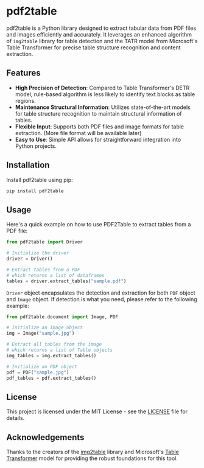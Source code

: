 # pdf2table

pdf2table is a Python library designed to extract tabular data from PDF files and images efficiently and accurately. It leverages an enhanced algorithm of `img2table` library for table detection and the TATR model from Microsoft's Table Transformer for precise table structure recognition and content extraction.

## Features
- **High Precision of Detection**: Compared to Table Transformer's DETR model, rule-based algorithm is less likely to identify text blocks as table regions.
- **Maintenance Structural Information**: Utilizes state-of-the-art models for table structure recognition to maintain structural information of tables.
- **Flexible Input**: Supports both PDF files and image formats for table extraction. (More file format will be available later)
- **Easy to Use**: Simple API allows for straightforward integration into Python projects.

## Installation

Install pdf2table using pip:

```bash
pip install pdf2table
```

## Usage
Here's a quick example on how to use PDF2Table to extract tables from a PDF file:
```python
from pdf2table import Driver

# Initialize the driver
driver = Driver()

# Extract tables from a PDF
# which returns a list of dataframes
tables = driver.extract_tables("sample.pdf")

```
`Driver` object encapsulates the detection and extraction for both `PDF` object and `Image` object. If detection is what you need, please refer to the following example:
```python
from pdf2table.document import Image, PDF

# Initialize an Image object
img = Image("sample.jpg")

# Extract all tables from the image
# which returns a list of Table objects
img_tables = img.extract_tables()

# Initialize an PDF object
pdf = PDF("sample.jpg")
pdf_tables = pdf.extract_tables()
```

## License
This project is licensed under the MIT License - see the [LICENSE](LICENSE) file for details.

## Acknowledgements
Thanks to the creators of the [img2table](https://github.com/xavctn/img2table) library and Microsoft's [Table Transformer](https://github.com/microsoft/table-transformer) model for providing the robust foundations for this tool.
